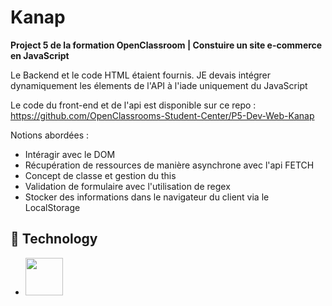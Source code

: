 

# Kanap

**Project 5 de la formation OpenClassroom | Constuire un site e-commerce en JavaScript</br>**

Le Backend et le code HTML étaient fournis. JE devais intégrer dynamiquement les élements de l'API à l'iade uniquement du JavaScript

Le code du front-end et de l'api est disponible sur ce repo : https://github.com/OpenClassrooms-Student-Center/P5-Dev-Web-Kanap

Notions abordées : 
  - Intéragir avec le DOM
  - Récupération de ressources de manière asynchrone avec l'api FETCH 
  - Concept de classe et gestion du this
  - Validation de formulaire avec l'utilisation de regex
  - Stocker des informations dans le navigateur du client via le LocalStorage

## :hammer: Technology 
- <img src="https://cdn.jsdelivr.net/gh/devicons/devicon/icons/javascript/javascript-original.svg" width=60px height=60px />



